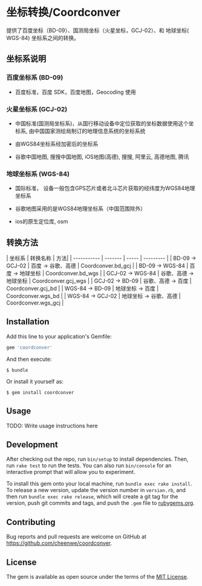 # 坐标转换/Coordconver
提供了百度坐标（BD-09）、国测局坐标（火星坐标，GCJ-02）、和 地球坐标( WGS-84) 坐标系之间的转换。

## 坐标系说明

### 百度坐标系 (BD-09)
- 百度标准，百度 SDK，百度地图，Geocoding 使用

### 火星坐标系 (GCJ-02)
- 中国标准(国测局坐标系)，从国行移动设备中定位获取的坐标数据使用这个坐标系, 由中国国家测绘局制订的地理信息系统的坐标系统

- 由WGS84坐标系经加密后的坐标系

- 谷歌中国地图, 搜搜中国地图, iOS地图(高德), 搜搜, 阿里云, 高德地图, 腾讯

### 地球坐标系 (WGS-84)
- 国际标准， 设备一般包含GPS芯片或者北斗芯片获取的经纬度为WGS84地理坐标系

- 谷歌地图采用的是WGS84地理坐标系（中国范围除外）

- ios的原生定位库, osm

## 转换方法

|   坐标系      |   转换名称     |   方法|
|   ----------- |   ------- |   -----   | --------- |
|  BD-09 ->  GCJ-02  |    百度 -> 谷歌、高德  |   Coordconver.bd_gcj  |
|  BD-09 ->  WGS-84  |    百度 -> 地球坐标  |   Coordconver.bd_wgs   |
|  GCJ-02 -> WGS-84  |    谷歌、高德 -> 地球坐标  |    Coordconver.gcj_wgs   |
|  GCJ-02 -> BD-09  |    谷歌、高德 -> 百度  |    Coordconver.gcj_bd   |
|  WGS-84 -> BD-09  |    地球坐标 -> 百度  |    Coordconver.wgs_bd   |
|  WGS-84 -> GCJ-02 |    地球坐标 -> 谷歌、高德  |    Coordconver.wgs_gcj   |


## Installation

Add this line to your application's Gemfile:

```ruby
gem 'coordconver'
```

And then execute:

    $ bundle

Or install it yourself as:

    $ gem install coordconver

## Usage

TODO: Write usage instructions here

## Development

After checking out the repo, run `bin/setup` to install dependencies. Then, run `rake test` to run the tests. You can also run `bin/console` for an interactive prompt that will allow you to experiment.

To install this gem onto your local machine, run `bundle exec rake install`. To release a new version, update the version number in `version.rb`, and then run `bundle exec rake release`, which will create a git tag for the version, push git commits and tags, and push the `.gem` file to [rubygems.org](https://rubygems.org).

## Contributing

Bug reports and pull requests are welcome on GitHub at https://github.com/cheenwe/coordconver.


## License

The gem is available as open source under the terms of the [MIT License](http://opensource.org/licenses/MIT).


